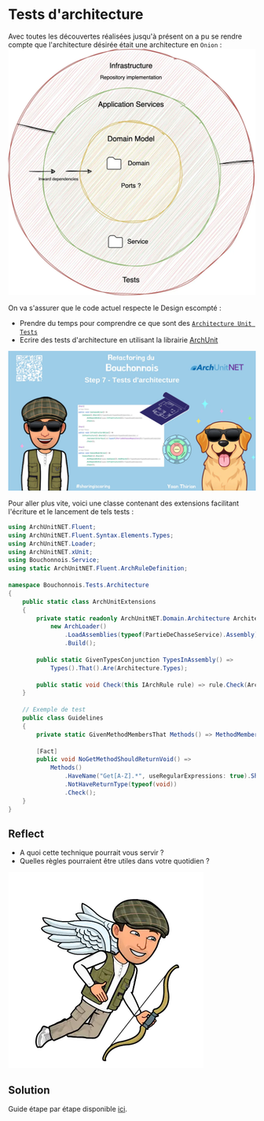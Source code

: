 # Tests d'architecture
Avec toutes les découvertes réalisées jusqu'à présent on a pu se rendre compte que l'architecture désirée était une architecture en `Onion` :
![Onion Architecture](steps/img/07.architecture-tests/onion.webp)

On va s'assurer que le code actuel respecte le Design escompté :  
- Prendre du temps pour comprendre ce que sont des [`Architecture Unit Tests`](https://xtrem-tdd.netlify.app/Flavours/Architecture/archunit)
- Ecrire des tests d'architecture en utilisant la librairie [ArchUnit](https://github.com/TNG/ArchUnitNET/)

![Step 7 - Tests d'architecture](../img/step7.webp)

Pour aller plus vite, voici une classe contenant des extensions facilitant l'écriture et le lancement de tels tests :

```csharp
using ArchUnitNET.Fluent;
using ArchUnitNET.Fluent.Syntax.Elements.Types;
using ArchUnitNET.Loader;
using ArchUnitNET.xUnit;
using Bouchonnois.Service;
using static ArchUnitNET.Fluent.ArchRuleDefinition;

namespace Bouchonnois.Tests.Architecture
{
    public static class ArchUnitExtensions
    {
        private static readonly ArchUnitNET.Domain.Architecture Architecture =
            new ArchLoader()
                .LoadAssemblies(typeof(PartieDeChasseService).Assembly)
                .Build();

        public static GivenTypesConjunction TypesInAssembly() =>
            Types().That().Are(Architecture.Types);

        public static void Check(this IArchRule rule) => rule.Check(Architecture);
    }
    
    // Exemple de test
    public class Guidelines
    {
        private static GivenMethodMembersThat Methods() => MethodMembers().That().AreNoConstructors().And();

        [Fact]
        public void NoGetMethodShouldReturnVoid() =>
            Methods()
                .HaveName("Get[A-Z].*", useRegularExpressions: true).Should()
                .NotHaveReturnType(typeof(void))
                .Check();
    }
}
```

## Reflect
- A quoi cette technique pourrait vous servir ?
- Quelles règles pourraient être utiles dans votre quotidien ?

![Properties](steps/img/07.architecture-tests/architecture-tests.webp)

## Solution
Guide étape par étape disponible [ici](steps/07.architecture-tests.md).